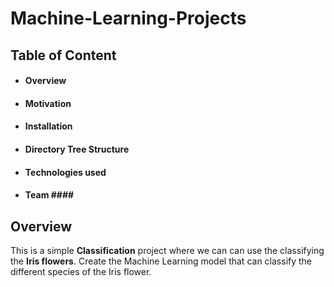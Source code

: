 # Machine-Learning-Projects #
## Table of Content ##
* #### Overview ####
* #### Motivation ####
* #### Installation ####
* #### Directory Tree Structure ####
* #### Technologies used ###
* #### Team #### <br/>
## Overview ##
This is a simple **Classification** project where we can can use the classifying the **Iris flowers**. 
Create the Machine Learning model that can classify the different species of the Iris flower.


